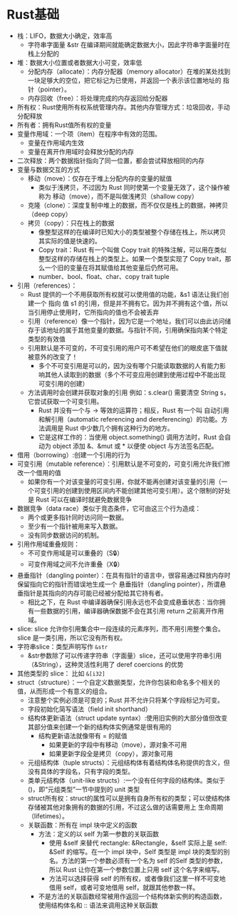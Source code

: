 # Rust基础

- 栈：LIFO，数据大小确定，效率高
  - 字符串字面量 &str 在编译期间就能确定数据大小，因此字符串字面量时在栈上分配的
- 堆：数据大小位置或者数据大小可变，效率低
  - 分配内存（allocate）：内存分配器（memory allocator）在堆的某处找到一块足够大的空位，把它标记为已使用，并返回一个表示该位置地址的 指针（pointer）。
  - 内存回收（free）：将处理完成的内存返回给分配器
- 所有权：Rust使用所有权系统管理内存。其他内存管理方式：垃圾回收，手动分配释放
- 所有者：拥有Rust值所有权的变量
- 变量作用域：一个项（item）在程序中有效的范围。
  - 变量在作用域内生效
  - 变量在离开作用域时会释放分配的内存
- 二次释放：两个数据指针指向了同一位置，都会尝试释放相同的内存
- 变量与数据交互的方式
  - 移动（move）：仅存在于堆上分配内存的变量的赋值
    - 类似于浅拷贝，不过因为 Rust 同时使第一个变量无效了，这个操作被称为 移动（move），而不是叫做浅拷贝（shallow copy）
  - 克隆（clone）：深度复制中堆上的数据，而不仅仅是栈上的数据，神拷贝（deep copy）
  - 拷贝（copy）：只在栈上的数据
    - 像整型这样的在编译时已知大小的类型被整个存储在栈上，所以拷贝其实际的值是快速的。
    - Copy trait：Rust 有一个叫做 Copy trait 的特殊注解，可以用在类似整型这样的存储在栈上的类型上。如果一个类型实现了 Copy trait，那么一个旧的变量在将其赋值给其他变量后仍然可用。
    - number、bool、float、char、copy trait tuple
- 引用（references）：
  - Rust 提供的一个不用获取所有权就可以使用值的功能，&s1 语法让我们创建一个 指向 值 s1 的引用，但是并不拥有它。因为并不拥有这个值，所以当引用停止使用时，它所指向的值也不会被丢弃
  - 引用（reference）像一个指针，因为它是一个地址，我们可以由此访问储存于该地址的属于其他变量的数据。与指针不同，引用确保指向某个特定类型的有效值
  - 引用默认是不可变的，不可变引用的用户可不希望在他们的眼皮底下值就被意外的改变了！
    - 多个不可变引用是可以的，因为没有哪个只能读取数据的人有能力影响其他人读取到的数据（多个不可变应用创建到使用过程中不能出现可变引用的创建）
  - 方法调用时会创建并获取对象的引用 例如：s.clear() 需要清空 String s，它尝试获取一个可变引用。
    - Rust 并没有一个与 -> 等效的运算符；相反，Rust 有一个叫 自动引用和解引用（automatic referencing and dereferencing）的功能。方法调用是 Rust 中少数几个拥有这种行为的地方。
    - 它是这样工作的：当使用 object.something() 调用方法时，Rust 会自动为 object 添加 &、&mut 或 * 以便使 object 与方法签名匹配。
- 借用（borrowing）:创建一个引用的行为
- 可变引用（mutable reference）：引用默认是不可变的，可变引用允许我们修改一个借用的值
  - 如果你有一个对该变量的可变引用，你就不能再创建对该变量的引用（一个可变引用的创建到使用区间内不能创建其他可变引用）。这个限制的好处是 Rust 可以在编译时就避免数据竞争
- 数据竞争（data race）类似于竞态条件，它可由这三个行为造成：
  - 两个或更多指针同时访问同一数据。
  - 至少有一个指针被用来写入数据。
  - 没有同步数据访问的机制。
- 引用作用域重叠规则：
  - 不可变作用域是可以重叠的（S🔒）
  - 可变作用域之间不允许重叠（X🔒）
- 悬垂指针（dangling pointer）：在具有指针的语言中，很容易通过释放内存时保留指向它的指针而错误地生成一个 悬垂指针（dangling pointer），所谓悬垂指针是其指向的内存可能已经被分配给其它持有者。
  - 相比之下，在 Rust 中编译器确保引用永远也不会变成悬垂状态：当你拥有一些数据的引用，编译器确保数据不会在其引用 return 之前离开作用域。
- slice: slice 允许你引用集合中一段连续的元素序列，而不用引用整个集合。slice 是一类引用，所以它没有所有权。
- 字符串slice：类型声明写作 `&str`
  - &str参数除了可以传递字符串（字面量）slice，还可以使用字符串引用（&String），这种灵活性利用了 deref coercions 的优势
- 其他类型的 slice： 比如 `&[i32]`
- struct（structure）：一个自定义数据类型，允许你包装和命名多个相关的值，从而形成一个有意义的组合。
  - 注意整个实例必须是可变的；Rust 并不允许只将某个字段标记为可变。
  - 字段初始化简写语法（field init shorthand）
  - 结构体更新语法（struct update syntax）:使用旧实例的大部分值但改变其部分值来创建一个新的结构体实例通常是很有用的
    - 结构更新语法就像带有 = 的赋值
      - 如果更新的字段中有移动（move），源对象不可用
      - 如果更新字段全是拷贝（copy），源对象可用
  - 元组结构体（tuple structs）：元组结构体有着结构体名称提供的含义，但没有具体的字段名，只有字段的类型。
  - 类单元结构体（unit-like structs）:一个没有任何字段的结构体。类似于 ()，即“元组类型”一节中提到的 unit 类型
  - struct所有权：struct的属性可以是拥有自身所有权的类型；可以使结构体存储被其他对象拥有的数据的引用，不过这么做的话需要用上 生命周期（lifetimes）。
  - 关联函数：所有在 impl 块中定义的函数
    - 方法：定义的以 self 为第一参数的关联函数
      - 使用 &self 来替代 rectangle: &Rectangle，&self 实际上是 self: &Self 的缩写。在一个 impl 块中，Self 类型是 impl 块的类型的别名。方法的第一个参数必须有一个名为 self 的Self 类型的参数，所以 Rust 让你在第一个参数位置上只用 self 这个名字来缩写。
      - 方法可以选择获得 self 的所有权，或者像我们这里一样不可变地借用 self，或者可变地借用 self，就跟其他参数一样。
    - 不是方法的关联函数经常被用作返回一个结构体新实例的构造函数，使用结构体名和 :: 语法来调用这种关联函数